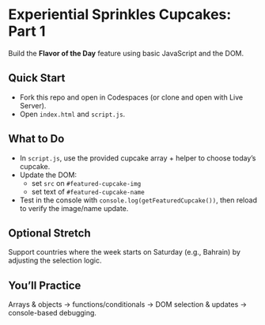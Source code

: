# Experiential Sprinkles Cupcakes: Part 1

Build the **Flavor of the Day** feature using basic JavaScript and the DOM.

## Quick Start
- Fork this repo and open in Codespaces (or clone and open with Live Server).
- Open `index.html` and `script.js`.

## What to Do
- In `script.js`, use the provided cupcake array + helper to choose today’s cupcake.
- Update the DOM:
  - set `src` on `#featured-cupcake-img`
  - set text of `#featured-cupcake-name`
- Test in the console with `console.log(getFeaturedCupcake())`, then reload to verify the image/name update.

## Optional Stretch
Support countries where the week starts on Saturday (e.g., Bahrain) by adjusting the selection logic.

## You’ll Practice
Arrays & objects → functions/conditionals → DOM selection & updates → console-based debugging.
